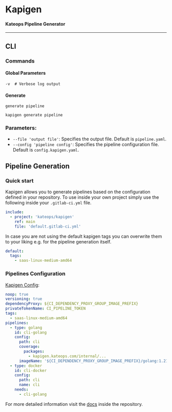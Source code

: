 # Kapigen
#### Kateops Pipeline Generator

----

## CLI

### Commands

#### Global Parameters

```shell
-v  # Verbose log output
```

#### Generate

`generate pipeline`

```shell
kapigen generate pipeline
```

### Parameters:
- `--file 'output file'`: Specifies the output file. Default is `pipeline.yaml`.
- `--config 'pipeline config'`: Specifies the pipeline configuration file. Default is `config.kapigen.yaml`.

## Pipeline Generation

### Quick start

Kapigen allows you to generate pipelines based on the configuration defined in your repository.
To use inside your own project simply use the following inside your `.gitlab-ci.yml` file.

```yaml
include:
  - project: 'kateops/kapigen'
    ref: main
    file: 'default.gitlab-ci.yml'
```
In case you are not using the default kapigen tags you can overwrite them to your liking e.g. for the pipeline generation itself.
```yaml
default:
  tags:
    - saas-linux-medium-amd64
```

### Pipelines Configuration

[Kapigen Config](cli/config.kapigen.yaml):

```yaml
noop: true
versioning: true
dependencyProxy: ${CI_DEPENDENCY_PROXY_GROUP_IMAGE_PREFIX}
privateTokenName: CI_PIPELINE_TOKEN
tags:
  - saas-linux-medium-amd64
pipelines:
  - type: golang
    id: cli-golang
    config:
      path: cli
      coverage:
        packages:
          - kapigen.kateops.com/internal/...
      imageName: '${CI_DEPENDENCY_PROXY_GROUP_IMAGE_PREFIX}/golang:1.21.3-alpine3.18'
  - type: docker
    id: cli-docker
    config:
      path: cli
      name: cli
    needs:
      - cli-golang


```

For more detailed information visit the [docs](doc/index.md) inside the repository.
